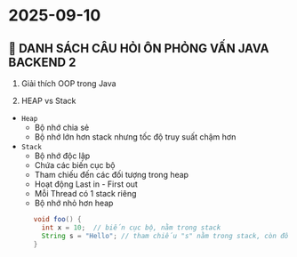 # 2025-09-10

## 📌 DANH SÁCH CÂU HỎI ÔN PHỎNG VẤN JAVA BACKEND 2

1. Giải thích OOP trong Java

2. HEAP vs Stack

- `Heap`
  - Bộ nhớ chia sẻ
  - Bộ nhớ lớn hơn stack nhưng tốc độ truy suất chậm hơn
- `Stack`
  - Bộ nhớ độc lập
  - Chứa các biến cục bộ
  - Tham chiếu đến các đối tượng trong heap
  - Hoạt động Last in - First out
  - Mỗi Thread có 1 stack riêng
  - Bộ nhớ nhỏ hơn heap
  ```java
     void foo() {
       int x = 10;  // biến cục bộ, nằm trong stack
       String s = "Hello"; // tham chiếu "s" nằm trong stack, còn đối tượng "Hello" nằm trong heap (string pool)
     }
  ```
